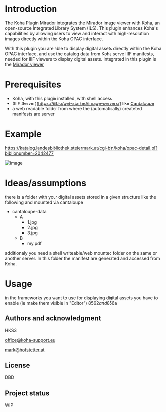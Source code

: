 # Introduction

The Koha Plugin Mirador integrates the Mirador image viewer with Koha, an open-source Integrated Library System (ILS). This plugin enhances Koha's capabilities by allowing users to view and interact with high-resolution images directly within the Koha OPAC interface.

With this plugin you are able to display digital assets directly within the Koha OPAC interface, and use the catalog data from Koha serve IIIF manifests, needed for IIIF viewers to display digital assets. Integrated in this plugin is the [Mirador viewer](https://projectmirador.org/)   

# Prerequisites

* Koha, with this plugin installed, with shell access
* (IIIF Server)[https://iiif.io/get-started/image-servers/] like [Cantaloupe](https://cantaloupe-project.github.io/)
* a web readable folder from where the (automatically) createted manifests are server

# Example

https://katalog.landesbibliothek.steiermark.at/cgi-bin/koha/opac-detail.pl?biblionumber=2042477

![image](https://github.com/user-attachments/assets/46df01bc-e350-4547-9f93-253f2cd0d394)

# Ideas/assumptions

there is a folder with your digital assets stored in a given structure like the following and mounted via cantaloupe

* cantaloupe-data
  * A
    * 1.jpg
    * 2.jpg
    * 3.jpg
  * B
    * my.pdf

additionaly you need a shell writeable/web mounted folder on the same or another server. In this folder the manifest are generated and accessed from Koha.


# Usage
in the frameworks you want to use for displaying digital assets you have to enable (ie make them visible in "Editor") 856$2 and 856$a 

## Authors and acknowledgment
HKS3

office@koha-support.eu

mark@hofstetter.at

## License

DBD

## Project status

WIP
